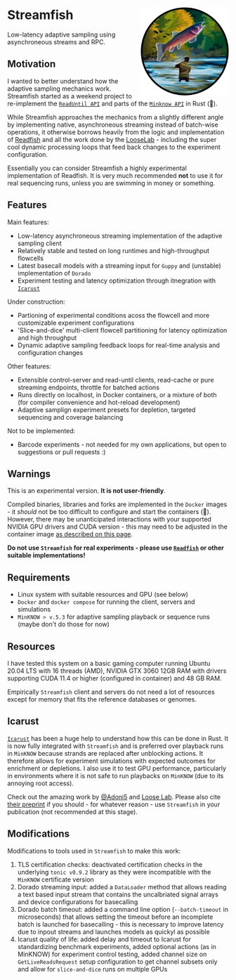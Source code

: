 # Streamfish <a href='https://github.com/esteinig'><img src='docs/logo.png' align="right" height="200" /></a>

Low-latency adaptive sampling using asynchroneous streams and RPC.

## Motivation

I wanted to better understand how the adaptive sampling mechanics work. Streamfish started as a weekend project to re-implement the [`ReadUntil API`](https://github.com/nanoporetech/read_until_api) and parts of the [`Minknow API`](https://github.com/nanoporetech/minknow_api/tree/master/proto/minknow_api) in Rust (:crab:). 

While Streamfish approaches the mechanics from a slightly different angle by implementing native, asynchroneous streaming instead of batch-wise operations, it otherwise borrows heavily from the logic and implementation of [Readfish](https://github.com/LooseLab/Readfish) and all the work done by the [LooseLab](https://github.com/LooseLab) - including the super cool dynamic processing loops that feed back changes to the experiment configuration. 

Essentially you can consider Streamfish a highly experimental implementation of Readfish. It is very much recommended **not** to use it for real sequencing runs, unless you are swimming in money or something.

## Features

Main features:

* Low-latency asynchroneous streaming implementation of the adaptive sampling client
* Relatively stable and tested on long runtimes and high-throughput flowcells
* Latest basecall models with a streaming input for `Guppy` and (unstable) implementation of `Dorado`
* Experiment testing and latency optimization through itnegration with [`Icarust`](https://github.com/LooseLab/Icarust)

Under construction:

* Partioning of experimental conditions acoss the flowcell and more customizable experiment configurations
* 'Slice-and-dice' multi-client flowcell partitioning for latency optimization and high throughput
* Dynamic adaptive sampling feedback loops for real-time analysis and configuration changes

Other features:

* Extensible control-server and read-until clients, read-cache or pure streaming endpoints, throttle for batched actions
* Runs directly on localhost, in Docker containers, or a mixture of both (for compiler convenience and hot-reload development)
* Adaptive samplign experiment presets for depletion, targeted sequencing and coverage balancing

Not to be implemented:

* Barcode experiments - not needed for my own applications, but open to suggestions or pull requests :) 

## Warnings

This is an experimental version. **It is not user-friendly**.

Compiled binaries, libraries and forks are implemented in the `Docker` images - it *should* not be too difficult to configure and start the containers (😬). However, there may be unanticipated interactions with your supported NVIDIA GPU drivers and CUDA version - this may need to be adjusted in the container image [as described on this page](docs/gpu.md). 

**Do not use `Streamfish` for real experiments - please use [`Readfish`](https://github.com/LooseLab/readfish) or other suitable implementations!**

## Requirements

* Linux system with suitable resources and GPU (see below)
* `Docker` and `docker compose` for running the client, servers and simulations
* `MinKNOW > v.5.3` for adaptive sampling playback or sequence runs (maybe don't do those for now)

## Resources

I have tested this system on a basic gaming computer running Ubuntu 20.04 LTS with 16 threads (AMD), NVIDIA GTX 3060 12GB RAM with drivers supporting CUDA 11.4 or higher (configured in container) and 48 GB RAM. 

Empirically `Streamfish` client and servers do not need a lot of resources except for memory that fits the reference databases or genomes.

## Icarust

[`Icarust`](https://github.com/LooseLab/Icarust) has been a huge help to understand how this can be done in Rust. It is now fully integrated with `Streamfish` and is preferred over playback runs in `MinKNOW` because strands are replaced after unblocking actions. It therefore allows for experiment simulations with expected outcomes for enrichment or depletions. I also use it to test GPU performance, particularly in environments where it is not safe to run playbacks on `MinKNOW` (due to its annoying root access). 

Check out the amazing work by [@Adoni5](https://github.com/Adoni5) and [Loose Lab](https://github.com/LooseLab). Please also cite [their preprint](https://www.biorxiv.org/content/10.1101/2023.05.16.540986v1) if you should - for whatever reason - use `Streamfish` in your publication (not recommended at this stage).

## Modifications

Modifications to tools used in `Streamfish` to make this work:

1. TLS certification checks: deactivated certification checks in the underlying `tonic v0.9.2` library as they were incompatible with the `MinKNOW` certificate version
2. Dorado streaming input: added a `DataLoader` method that allows reading a text based input stream that contains the uncalbriated signal arrays and device configurations for basecalling
3. Dorado batch timeout: added a command line option (`--batch-timeout` in microseconds) that allows setting the timeout before an incomplete batch is launched for basecalling - this is necessary to improve latency due to inpout streams and launches models as quickyl as possible
4. Icarust quality of life: added delay and timeout to Icarust for standardizing benchmark experiments, added optional actions (as in MinKNOW) for experiment control testing, added channel size on `GetLiveReadsRequest` setup configuration to get channel subsets only and allow for `slice-and-dice` runs on multiple GPUs
